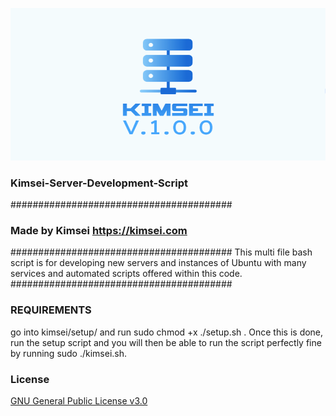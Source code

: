 ![KimseiV1.0.0.PNG](KimseiV1.0.0.PNG)
### Kimsei-Server-Development-Script ###
########################################
### Made by Kimsei https://kimsei.com ###
########################################
This multi file bash script is for developing new servers and instances of 
Ubuntu with many services and automated scripts offered within this code.
########################################
### REQUIREMENTS ###
go into kimsei/setup/ and run sudo chmod +x ./setup.sh . Once this is done, run the setup script and you will then be able to run the script perfectly fine by running sudo ./kimsei.sh.

### License ###
[GNU General Public License v3.0](LICENSE.txt)
